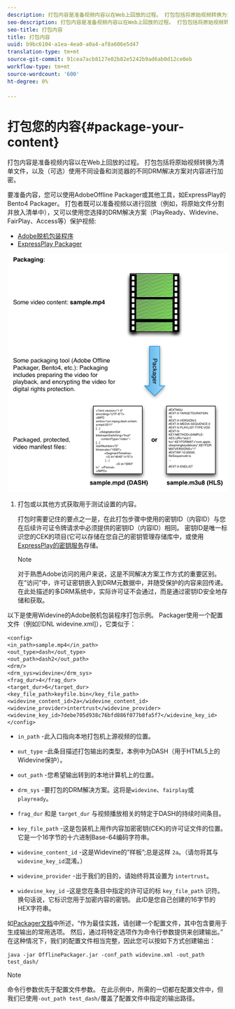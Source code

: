 ```yaml
---
description: 打包内容是准备视频内容以在Web上回放的过程。 打包包括将原始视频转换为清单文件，以及（可选）使用不同设备和浏览器的不同DRM解决方案对内容进行加密。
seo-description: 打包内容是准备视频内容以在Web上回放的过程。 打包包括将原始视频转换为清单文件，以及（可选）使用不同设备和浏览器的不同DRM解决方案对内容进行加密。
seo-title: 打包内容
title: 打包内容
uuid: b9bc6104-a1ea-4ea0-a0a4-af8a606e5d47
translation-type: tm+mt
source-git-commit: 91cea7acb8127e02b82e5242b9ad6ab0d12ce0eb
workflow-type: tm+mt
source-wordcount: '600'
ht-degree: 0%

---
```



# 打包您的内容{#package-your-content}

打包内容是准备视频内容以在Web上回放的过程。 打包包括将原始视频转换为清单文件，以及（可选）使用不同设备和浏览器的不同DRM解决方案对内容进行加密。

要准备内容，您可以使用AdobeOffline Packager或其他工具，如ExpressPlay的Bento4 Packager。 打包者既可以准备视频以进行回放（例如，将原始文件分割并放入清单中），又可以使用您选择的DRM解决方案（PlayReady、Widevine、FairPlay、Access等）保护视频:

* [Adobe脱机包装程序](https://helpx.adobe.com/content/dam/help/en/primetime/guides/offline_packager_getting_started.pdf)
* [ExpressPlay Packager](https://www.expressplay.com/developer/packaging-tools/)

<!--<a id="fig_jbn_fw5_xw"></a>-->

![](assets/pkg_lic_play_web.png)

1. 打包或以其他方式获取用于测试设置的内容。

   打包时需要记住的要点之一是，在此打包步骤中使用的密钥ID（内容ID）与您在后续许可证令牌请求中必须提供的密钥ID（内容ID）相同。 密钥ID是唯一标识您的CEK的项目(它可以存储在您自己的密钥管理存储库中，或使用[ExpressPlay的密钥服务](https://www.expressplay.com/developer/key-storage/)存储。

   >[!NOTE]
   >
   >对于熟悉Adobe访问的用户来说，这是不同解决方案工作方式的重要区别。 在“访问”中，许可证密钥嵌入到DRM元数据中，并随受保护的内容来回传递。 在此处描述的多DRM系统中，实际许可证不会通过，而是通过密钥ID安全地存储和获取。

<!--<a id="example_52AF76B730174B79B6088280FCDF126D"></a>-->

以下是使用Widevine的Adobe脱机包装程序打包示例。 Packager使用一个配置文件（例如[!DNL widevine.xml]），它类似于：

```
<config> 
<in_path>sample.mp4</in_path> 
<out_type>dash</out_type> 
<out_path>dash2</out_path> 
<drm/> 
<drm_sys>widevine</drm_sys> 
<frag_dur>4</frag_dur> 
<target_dur>6</target_dur> 
<key_file_path>keyfile.bin</key_file_path> 
<widevine_content_id>2a</widevine_content_id> 
<widevine_provider>intertrust</widevine_provider> 
<widevine_key_id>7debe705d938c76bfd886f077b8fa5f7</widevine_key_id> 
</config>
```

* `in_path` -此入口指向本地打包机上源视频的位置。
* `out_type` -此条目描述打包输出的类型，本例中为DASH（用于HTML5上的Widevine保护）。
* `out_path` -您希望输出转到的本地计算机上的位置。
* `drm_sys` -要打包的DRM解决方案。这将是`widevine`、`fairplay`或`playready`。

* `frag_dur` 和是 `target_dur` 与视频播放相关的特定于DASH的持续时间条目。

* `key_file_path` -这是包装机上用作内容加密密钥(CEK)的许可证文件的位置。它是一个16字节的十六进制Base-64编码字符串。
* `widevine_content_id` -这是Widevine的“样板”;总是这样 `2a`。（请勿将其与`widevine_key_id`混淆。）

* `widevine_provider` -出于我们的目的，请始终将其设置为 `intertrust`。

* `widevine_key_id` -这是您在条目中指定的许可证的标 `key_file_path` 识符。换句话说，它标识您用于加密内容的密钥。 此ID是您自己创建的16字节的HEX字符串。

如[Packager文档](https://helpx.adobe.com/content/dam/help/en/primetime/guides/offline_packager_getting_started.pdf)中所述，“作为最佳实践，请创建一个配置文件，其中包含要用于生成输出的常用选项。 然后，通过将特定选项作为命令行参数提供来创建输出。” 在这种情况下，我们的配置文件相当完整，因此您可以按如下方式创建输出：

```
java -jar OfflinePackager.jar -conf_path widevine.xml -out_path test_dash/ 
```

>[!NOTE]
>
>命令行参数优先于配置文件参数。 在此示例中，所需的一切都在配置文件中，但我们已使用`-out_path test_dash/`覆盖了配置文件中指定的输出路径。

